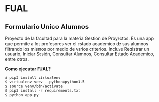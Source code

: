 # FUAL
## Formulario Unico Alumnos

Proyecto de la facultad para la materia Gestion de Proyectos. Es una app que permite a los profesores ver el estado academico de sus alumnos filtrando los mismos por medio de varios criterios. Incluye Registrar un usuario, Iniciar Sesión, Consultar Alumnos, Consultar Estado Academico, entre otros.

**__Como ejecutar FUAL?__**
```
$ pip3 install virtualenv
$ virtualenv venv --python=python3.5
$ source venv/bin/activate
$ pip3 install -r requirements.txt
$ python app.py
```
